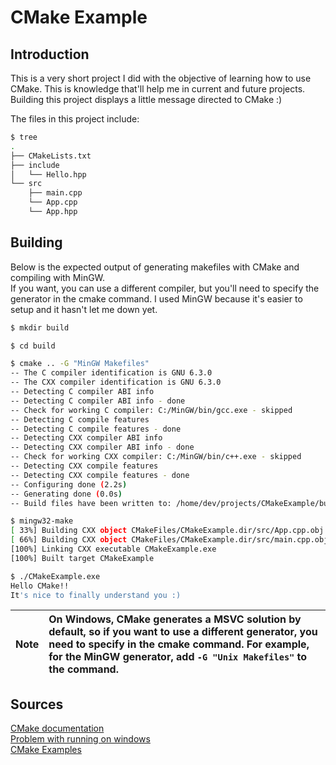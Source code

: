 # CMake Example
## Introduction
This is a very short project I did with the objective of learning how to use CMake. This is knowledge that'll help me in current and future projects. <br/>
Building this project displays a little message directed to CMake :)

The files in this project include:
```bash
$ tree
.
├── CMakeLists.txt
├── include
│   └── Hello.hpp
└── src
    ├── main.cpp
    └── App.cpp
    └── App.hpp
```

## Building
Below is the expected output of generating makefiles with CMake and compiling with MinGW. <br/>
If you want, you can use a different compiler, but you'll need to specify the generator in the cmake command. I used MinGW because it's easier to setup and it hasn't let me down yet.

```bash
$ mkdir build

$ cd build

$ cmake .. -G "MinGW Makefiles"
-- The C compiler identification is GNU 6.3.0
-- The CXX compiler identification is GNU 6.3.0
-- Detecting C compiler ABI info
-- Detecting C compiler ABI info - done
-- Check for working C compiler: C:/MinGW/bin/gcc.exe - skipped
-- Detecting C compile features
-- Detecting C compile features - done
-- Detecting CXX compiler ABI info
-- Detecting CXX compiler ABI info - done
-- Check for working CXX compiler: C:/MinGW/bin/c++.exe - skipped
-- Detecting CXX compile features
-- Detecting CXX compile features - done
-- Configuring done (2.2s)
-- Generating done (0.0s)
-- Build files have been written to: /home/dev/projects/CMakeExample/build

$ mingw32-make
[ 33%] Building CXX object CMakeFiles/CMakeExample.dir/src/App.cpp.obj
[ 66%] Building CXX object CMakeFiles/CMakeExample.dir/src/main.cpp.obj
[100%] Linking CXX executable CMakeExample.exe
[100%] Built target CMakeExample

$ ./CMakeExample.exe
Hello CMake!!
It's nice to finally understand you :)
```

| Note  | On Windows, CMake generates a MSVC solution by default, so if you want to use a different generator, you need to specify in the cmake command. For example, for the MinGW generator, add `-G "Unix Makefiles"` to the command. |
| :- |:-|

## Sources
[CMake documentation](https://cmake.org/cmake/help/latest/guide/tutorial/A%20Basic%20Starting%20Point.html) </br>
[Problem with running on windows](https://stackoverflow.com/questions/39643291/make-without-makefile-after-cmake) </br>
[CMake Examples](https://github.com/ttroy50/cmake-examples) </br>
